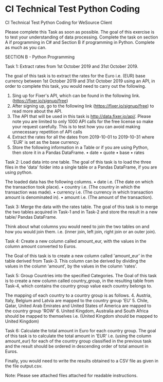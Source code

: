 # CI Technical Test Python Coding
CI Technical Test Python Coding for WeSource Client

Please complete this Task as soon as possible. The goal of this exercise is to test your understanding of data processing. Complete the task on section A if programming in C# and Section B if programming in Python. Complete as much as you can.

SECTION B - Python Programming

Task 1: Extract rates from 1st October 2019 and 31st October 2019.

The goal of this task is to extract the rates for the Euro i.e. (EUR) base currency between 1st October
2019 and 31st October 2019 using an API, in order to complete this task, you would need to carry
out the following.

1. Sing up for Fixer's API, which can be found in the following link. (https://fixer.io/signup/free)
2. After signing up, go to the following link (https://fixer.io/signup/free) to read more about the API.
3. The API that will be used in this task is http://data.fixer.io/api/. Please note you are limited to only
1000 API calls for the free license so make your request carefully. This is to test how you can avoid
making unnecessary repetition of API calls
4. Extract the rates for all the dates from 2019-10-01 to 2019-10-31 where 'EUR' is set as the base
currency.
5. Store the following information in a Table or if you are using Python, then store it in a Pandas
DataFrame.
• date
• quote
• base
• rates

Task 2: Load data into one table.
The goal of this task is to load the three files in the 'data' folder into a single table or a Pandas
DataFrame, if you are using python.

The loaded data has the following columns.
• date i.e. (The date on which the transaction took place).
• country i.e. (The country in which the transaction was made).
• currency i.e. (The currency in which transaction amount is denominated in).
• amount i.e. (The amount of the transaction).

Task 3: Merge the data with the rates table.
The goal of this task is to merge the two tables acquired in Task-1 and in Task-2 and store the result
in a new table/ Pandas DataFrame.

Think about what columns you would need to join the two tables on and how you would join them.
i.e. (inner join, left join, right join or an outer join).

Task 4: Create a new column called amount_eur, with the values in the column
amount converted to Euros.

The Goal of this task is to create a new column called 'amount_eur' in the table derived from Task-3.
This column can be derived by dividing the values in the column 'amount', by the values in the
column 'rates'.

Task 5: Group Countries into the specified Categories.
The Goal of this task is to create a new column called country_group, in the resulting table from
Task-4, which contains the country group value each country belongs to.

The mapping of each country to a country group is as follows.
4. Austria, Italy, Belgium and Latvia are mapped to the country group 'EU'
5. Chile, Qatar, United Arab Emirates and United States of America are mapped to the
country group 'ROW'
6. United Kingdom, Australia and South Africa should be mapped to themselves i.e. (United
Kingdom should be mapped to United Kingdom)

Task 6: Calculate the total amount in Euro for each country group.
The goal of this task is to calculate the total amount in 'EUR' i.e. (using the column amount_eur) for
each of the country group classified in the previous task and the result should be ordered in
descending order of total amount in Euros.

Finally, you would need to write the results obtained to a CSV file as given in the file output.csv.

Note: Please see attached files attached for readable instructions.

